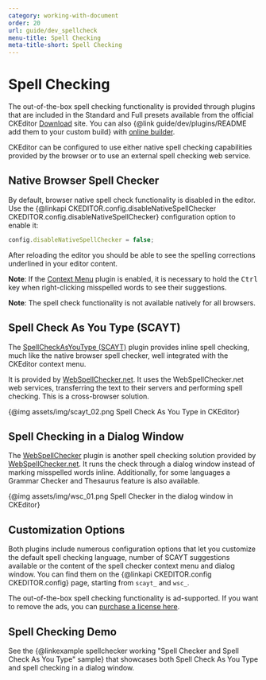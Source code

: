 ```yaml
---
category: working-with-document
order: 20
url: guide/dev_spellcheck
menu-title: Spell Checking
meta-title-short: Spell Checking
---
```

<!--
Copyright (c) 2003-2018, CKSource - Frederico Knabben. All rights reserved.
For licensing, see LICENSE.md.
-->

# Spell Checking

<info-box info="">
    The out-of-the-box spell checking functionality is provided through plugins that are included in the Standard and Full presets available from the official CKEditor <a href="https://ckeditor.com/ckeditor-4/download/">Download</a> site. You can also {@link guide/dev/plugins/README add them to your custom build} with <a href="https://ckeditor.com/cke4/builder">online builder</a>.
</info-box>

CKEditor can be configured to use either native spell checking capabilities provided by the browser or to use an external spell checking web service.

## Native Browser Spell Checker

By default, browser native spell check functionality is disabled in the editor. Use the {@linkapi CKEDITOR.config.disableNativeSpellChecker CKEDITOR.config.disableNativeSpellChecker} configuration option to enable it:

```js
config.disableNativeSpellChecker = false;
```

After reloading the editor you should be able to see the spelling corrections underlined in your editor content.

**Note**: If the [Context Menu](https://ckeditor.com/cke4/addon/contextmenu) plugin is enabled, it is necessary to hold the <kbd>Ctrl</kbd> key when right-clicking misspelled words to see their suggestions.

**Note**: The spell check functionality is not available natively for all browsers.

## Spell Check As You Type (SCAYT)

The [SpellCheckAsYouType (SCAYT)](https://ckeditor.com/cke4/addon/scayt) plugin provides inline spell checking, much like the native browser spell checker, well integrated with the CKEditor context menu.

It is provided by [WebSpellChecker.net](http://www.webspellchecker.net/). It uses the WebSpellChecker.net web services, transferring the text to their servers and performing spell checking. This is a cross-browser solution.

{@img assets/img/scayt_02.png Spell Check As You Type in CKEditor}

## Spell Checking in a Dialog Window

The [WebSpellChecker](https://ckeditor.com/cke4/addon/wsc) plugin is another spell checking solution provided by [WebSpellChecker.net](http://www.webspellchecker.net/). It runs the check through a dialog window instead of marking misspelled words inline. Additionally, for some languages a Grammar Checker and Thesaurus feature is also available.

{@img assets/img/wsc_01.png Spell Checker in the dialog window in CKEditor}

## Customization Options

Both plugins include numerous configuration options that let you customize the default spell checking
language, number of SCAYT suggestions available or the content of the spell checker context menu and dialog window.
You can find them on the {@linkapi CKEDITOR.config CKEDITOR.config} page, starting from `scayt_` and `wsc_`.

<info-box hint="">
    The out-of-the-box spell checking functionality is ad-supported. If you want to remove the ads, you can <a href="https://ckeditor.com/contact/">purchase a license here</a>.
</info-box>

## Spell Checking Demo

See the {@linkexample spellchecker working "Spell Checker and Spell Check As You Type" sample} that showcases both Spell Check As You Type and spell checking in a dialog window.
